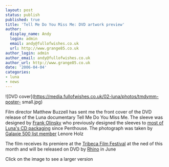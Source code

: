 ```yaml
---
layout: post
status: publish
published: true
title: 'Tell Me Do You Miss Me: DVD artwork preview'
author:
  display_name: Andy
  login: admin
  email: andy@fullofwishes.co.uk
  url: http://www.grange85.co.uk
author_login: admin
author_email: andy@fullofwishes.co.uk
author_url: http://www.grange85.co.uk
date: '2006-04-04'
categories:
- luna
- news
---
```

![DVD cover](https://media.fullofwishes.co.uk/02-luna/photos/tmdymm-poster-
small.jpg)

Film director Matthew Buzzell has sent me the front cover of the DVD release
of the Luna documentary Tell Me Do You Miss Me. The sleeve was designed by
[Frank Olinsky](https://web.archive.org/web/20060404+/http://www.frankolinsky.com/index2.html) who previously
designed the sleeves to [most of Luna's CD
packaging](https://web.archive.org/web/20060404+/http://www.frankolinsky.com/luna.html) since Penthouse. The
photograph was taken by [ Galaxie 500 list
member](https://web.archive.org/web/20060404+/http://www.grange85.co.uk/galaxie/index.php?article_id=125) Lenore
Holz

The film receives its premiere at the [Tribeca Film
Festival](https://web.archive.org/web/20060404+/http://www.tribecafilmfestival.org/) at the ned of this month and
will be released on DVD by [Rhino](https://web.archive.org/web/20060404+/http://www.rhino.com) in June

Click on the image to see a larger version


